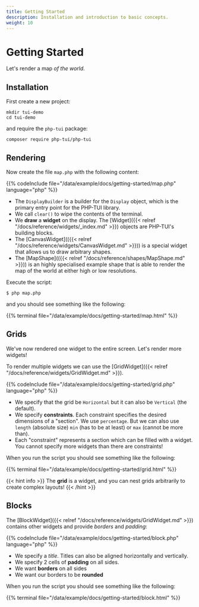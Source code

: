 ```yaml
---
title: Getting Started
description: Installation and introduction to basic concepts.
weight: 10
---
```


# Getting Started

Let's render a map _of the world_.

## Installation

First create a new project:

```shell
mkdir tui-demo
cd tui-demo
```

and require the `php-tui` package:

```
composer require php-tui/php-tui
```

## Rendering

Now create the file `map.php` with the following content:

{{% codeInclude file="/data/example/docs/getting-started/map.php" language="php" %}}


- The `DisplayBuilder` is a builder for the `Display` object, which is the
  primary entry point for the PHP-TUI library.
- We call `clear()` to wipe the contents of the terminal.
- We **draw** a **widget** on the display. The [Widget]({{< relref "/docs/reference/widgets/_index.md" >}}) objects are PHP-TUI's building blocks.
- The [CanvasWidget](({{< relref "/docs/reference/widgets/CanvasWidget.md" >}})) is
  a special widget that allows us to draw arbitrary shapes.
- The [MapShape](({{< relref "/docs/reference/shapes/MapShape.md" >}}))
  is an highly specialised example shape that is able to render the map of the
  world at either high or low resolutions.

Execute the script:

```
$ php map.php
```

and you should see something like the following:

{{% terminal file="/data/example/docs/getting-started/map.html" %}}

## Grids

We've now rendered one widget to the entire screen. Let's render more widgets!

To render multiple widgets we can use the [GridWidget]({{< relref "/docs/reference/widgets/GridWidget.md" >}}).

{{% codeInclude file="/data/example/docs/getting-started/grid.php" language="php" %}}

- We specify that the grid be `Horizontal` but it can also be `Vertical` (the
  default).
- We specify **constraints**. Each constraint specifies the desired dimensions
  of a "section". We use `percentage`. But we can also use `length` (absolute
  size) `min` (has to be at least) or `max` (cannot be more than).
- Each "constraint" represents a section which can be filled with a widget.
  You cannot specify more widgets than there are constraints!

When you run the script you should see something like the following:

{{% terminal file="/data/example/docs/getting-started/grid.html" %}}

{{< hint info >}}
The **grid** is a widget, and you can nest grids arbitrarily to create
complex layouts!
{{< /hint >}}

## Blocks

The [BlockWidget]({{< relref "/docs/reference/widgets/GridWidget.md" >}}) contains other widgets and provide *borders* and
*padding*:

{{% codeInclude file="/data/example/docs/getting-started/block.php" language="php" %}}

- We specify a _title_. Titles can also be aligned horizontally and
  vertically.
- We specify 2 cells of **padding** on all sides.
- We want **borders** on all sides
- We want our borders to be **rounded**

When you run the script you should see something like the following:

{{% terminal file="/data/example/docs/getting-started/block.html" %}}
